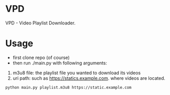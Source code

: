 # VPD
VPD - Video Playlist Downloader.

# Usage
- first clone repo (of course)
- then run ./main.py with following arguments:
1. m3u8 file: the playlist file you wanted to download its videos
2. uri path: such as https://statics.example.com. where videos are located.
```bash
python main.py playlist.m3u8 https://static.example.com
```
